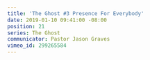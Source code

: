 ```yaml
---
title: 'The Ghost #3 Presence For Everybody'
date: 2019-01-10 09:41:00 -08:00
position: 21
series: The Ghost
communicator: Pastor Jason Graves
vimeo_id: 299265584
---
```


